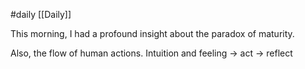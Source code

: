 #daily 
[[Daily]]

This morning, I had a profound insight about the paradox of maturity.

Also, the flow of human actions.
	Intuition and feeling -> act -> reflect